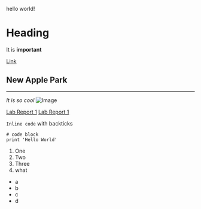 hello world!

# Heading

It is **important**

[Link](https://www.apple.com)

## New Apple Park

---

_It is so cool_
![Image](https://content.fortune.com/wp-content/uploads/2020/03/Apple-Campus-Silicon-Valley-Coronavirus.jpg)

[Lab Report 1](lab-report-1-week-2.html)
[Lab Report 1](https://whybruhh.github.io/cse15l-lab-reports/lab-report-1-week-2.html)

`Inline code` with backticks

```
# code block
print 'Hello World'
```

1. One
2. Two
3. Three
4. what

- a
- b
- c
- d
